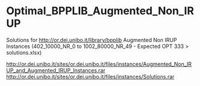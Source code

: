 # Optimal_BPPLIB_Augmented_Non_IRUP
Solutions for http://or.dei.unibo.it/library/bpplib Augmented Non IRUP Instances (402_10000_NR_0 to 1002_80000_NR_49 - Expected OPT 333 > solutions.xlsx)

http://or.dei.unibo.it/sites/or.dei.unibo.it/files/instances/Augmented_Non_IRUP_and_Augmented_IRUP_Instances.rar 
http://or.dei.unibo.it/sites/or.dei.unibo.it/files/instances/Solutions.rar
